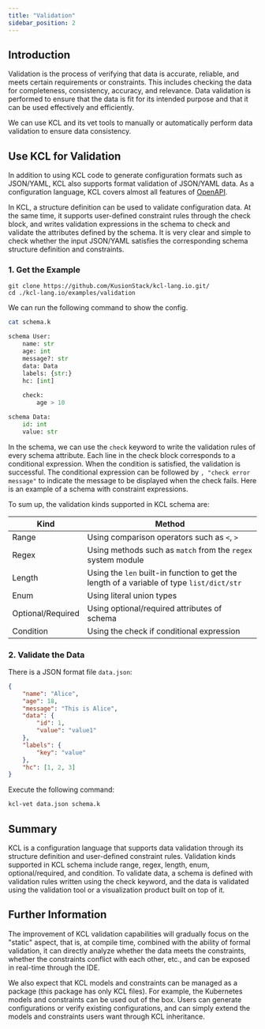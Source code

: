 ```yaml
---
title: "Validation"
sidebar_position: 2
---
```


## Introduction

Validation is the process of verifying that data is accurate, reliable, and meets certain requirements or constraints. This includes checking the data for completeness, consistency, accuracy, and relevance. Data validation is performed to ensure that the data is fit for its intended purpose and that it can be used effectively and efficiently.

We can use KCL and its vet tools to manually or automatically perform data validation to ensure data consistency.

## Use KCL for Validation

In addition to using KCL code to generate configuration formats such as JSON/YAML, KCL also supports format validation of JSON/YAML data. As a configuration language, KCL covers almost all features of [OpenAPI](https://www.openapis.org/).

In KCL, a structure definition can be used to validate configuration data. At the same time, it supports user-defined constraint rules through the check block, and writes validation expressions in the schema to check and validate the attributes defined by the schema. It is very clear and simple to check whether the input JSON/YAML satisfies the corresponding schema structure definition and constraints.

### 1. Get the Example

```shell
git clone https://github.com/KusionStack/kcl-lang.io.git/
cd ./kcl-lang.io/examples/validation
```

We can run the following command to show the config.

```bash
cat schema.k
```

```python
schema User:
    name: str
    age: int
    message?: str
    data: Data
    labels: {str:}
    hc: [int]
        
    check:
        age > 10

schema Data:
    id: int
    value: str
```

In the schema, we can use the `check` keyword to write the validation rules of every schema attribute. Each line in the check block corresponds to a conditional expression. When the condition is satisfied, the validation is successful. The conditional expression can be followed by `, "check error message"` to indicate the message to be displayed when the check fails. Here is an example of a schema with constraint expressions.

To sum up, the validation kinds supported in KCL schema are:

| Kind              | Method                                                                                    |
| ----------------- | ----------------------------------------------------------------------------------------- |
| Range             | Using comparison operators such as `<`, `>`                                               |
| Regex             | Using methods such as `match` from the `regex` system module                              |
| Length            | Using the `len` built-in function to get the length of a variable of type `list/dict/str` |
| Enum              | Using literal union types                                                                 |
| Optional/Required | Using optional/required attributes of schema                                                |
| Condition         | Using the check if conditional expression                                                 |

### 2. Validate the Data

There is a JSON format file `data.json`:

```json
{
    "name": "Alice",
    "age": 18,
    "message": "This is Alice",
    "data": {
        "id": 1,
        "value": "value1"
    },
    "labels": {
        "key": "value"
    },
    "hc": [1, 2, 3]
}
```

Execute the following command:

```bash
kcl-vet data.json schema.k
```

## Summary

KCL is a configuration language that supports data validation through its structure definition and user-defined constraint rules. Validation kinds supported in KCL schema include range, regex, length, enum, optional/required, and condition. To validate data, a schema is defined with validation rules written using the check keyword, and the data is validated using the validation tool or a visualization product built on top of it.

## Further Information

The improvement of KCL validation capabilities will gradually focus on the "static" aspect, that is, at compile time, combined with the ability of formal validation, it can directly analyze whether the data meets the constraints, whether the constraints conflict with each other, etc., and can be exposed in real-time through the IDE.

We also expect that KCL models and constraints can be managed as a package (this package has only KCL files). For example, the Kubernetes models and constraints can be used out of the box. Users can generate configurations or verify existing configurations, and can simply extend the models and constraints users want through KCL inheritance.
